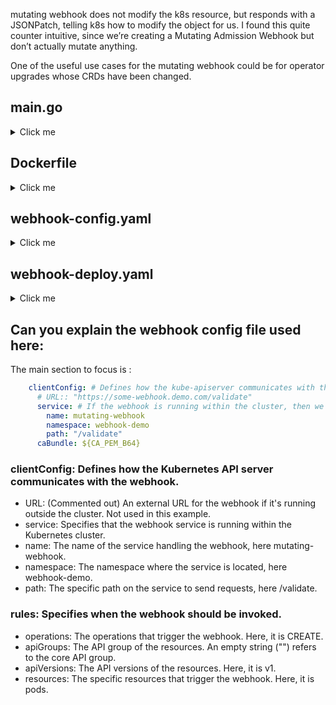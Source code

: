 mutating webhook does not modify the k8s resource, but responds with a JSONPatch, telling k8s how to modify the object for us. I found this quite counter intuitive, since we’re creating a Mutating Admission Webhook but don’t actually mutate anything.

One of the useful use cases for the mutating webhook could be for operator upgrades whose CRDs have been changed.

## main.go 
<details>
  <summary>Click me </summary>
  
```golang  
package main

import (
	"encoding/json"
	"flag"
	"fmt"
	"io/ioutil"
	"log"
	"net/http"

	"github.com/snorwin/jsonpatch"
	admissionapi "k8s.io/api/admission/v1"
	corev1 "k8s.io/api/core/v1"
	metav1 "k8s.io/apimachinery/pkg/apis/meta/v1"
)

var (
	podResource = metav1.GroupVersionResource{Version: "v1", Resource: "pods"}
)

func admit(admissionReq *admissionapi.AdmissionRequest) (admissionResp *admissionapi.AdmissionResponse) {
	admissionResp = &admissionapi.AdmissionResponse{}
	// Copy uid from tr.Request
	admissionResp.UID = admissionReq.UID

	var err error
	defer func() {
		// If the handler returned an error, incorporate the error message into the response
		if err != nil {
			admissionResp.Allowed = false
			admissionResp.Result = &metav1.Status{
				Message: err.Error(),
			}
		}
	}()

	if admissionReq.Resource != podResource {
		log.Printf("expect resource to be %s, but got %s", podResource, admissionReq.Resource)
		err = fmt.Errorf("expect resource to be %s", podResource)
		return
	}

	// this demo webhook cares about pods
	// Parse the Pod object.
	// TODO: Please replace this with your logic
	pod := &corev1.Pod{}
	if err = json.Unmarshal(admissionReq.Object.Raw, pod); err != nil {
		return
	}

	// Now we create a mock as an example
	// TODO: Please replace this with your logic
	switch admissionReq.Operation {
	case admissionapi.Create, admissionapi.Update:
		// Create a copy, so that we can modify it
		podCopy := pod.DeepCopy()

		// Inject labels
		if podCopy.Labels == nil {
			podCopy.Labels = map[string]string{}
		}
		podCopy.Labels["my-label-mock"] = "test"

		var patchList jsonpatch.JSONPatchList
		patchList, err = jsonpatch.CreateJSONPatch(podCopy, pod)
		if err != nil {
			return
		}
		admissionResp.Patch = patchList.Raw()
		admissionResp.PatchType = new(admissionapi.PatchType)
		*admissionResp.PatchType = admissionapi.PatchTypeJSONPatch
	}

	admissionResp.Allowed = true
	return
}

func sampleHandler(w http.ResponseWriter, r *http.Request) {
	log.Printf("Receiving %s", r.Method)

	if r.Method != "POST" {
		http.Error(w, "Only Accept POST requests", http.StatusMethodNotAllowed)
		return
	}

	// Read body of POST request
	payload, err := ioutil.ReadAll(r.Body)
	if err != nil {
		http.Error(w, err.Error(), http.StatusBadRequest)
		return
	}

	// Unmarshal JSON from POST request to AdmissionReview object
	admissionReview := admissionapi.AdmissionReview{}
	err = json.Unmarshal(payload, &admissionReview)
	if err != nil {
		http.Error(w, err.Error(), http.StatusBadRequest)
		return
	}
	admissionReview.Response = admit(admissionReview.Request)

	// Marshal the AdmissionReview to JSON and send it back
	result, err := json.Marshal(admissionReview)
	if err != nil {
		http.Error(w, err.Error(), http.StatusInternalServerError)
		return
	}
	w.Write(result)
	w.Header().Set("Content-Type", "application/json")
}

func main() {
	var (
		certFile string
		keyFile  string
	)
	flag.StringVar(&certFile, "tls-cert-file", "", "File containing the default x509 Certificate for HTTPS.")
	flag.StringVar(&keyFile, "tls-private-key-file", "", "File containing the default x509 private key matching --tls-cert-file.")
	flag.Parse()

	// Set up a /mutate resource handler
	http.HandleFunc("/mutate", sampleHandler)

	// Listen to port 443 and wait
	log.Println("Listening on port 443 for requests...")
	log.Fatal(http.ListenAndServeTLS(":443", certFile, keyFile, nil))
}
```
</details>

## Dockerfile
<details>
  <summary>Click me</summary>
  
  ```shell
  # Build the binary
FROM golang:1.18.3 as builder
WORKDIR /go/src/github.com/my-org/pwk
COPY go.mod go.mod
COPY go.sum go.sum
COPY main.go main.go
RUN go build -o mutating-admission-webhook ./main.go

# Copy the binary into a thin image
FROM alpine:3.13.5
RUN apk add gcompat
WORKDIR /root
COPY server.pem server.pem
COPY server-key.pem server-key.pem
COPY --from=builder /go/src/github.com/my-org/pwk/mutating-admission-webhook /usr/local/bin/
  ```
</details>

## webhook-config.yaml
<details>
  <summary>Click me</summary>
  
  ```yaml
apiVersion: admissionregistration.k8s.io/v1
kind: MutatingWebhookConfiguration
metadata:
  name: "mutating-admission-demo"
webhooks:
  - name: "mutating-admission-demo.kube-system.svc"
    rules:
      - apiGroups:   [""]
        apiVersions: ["v1"]
        operations:  ["CREATE"]
        resources:   ["pods"]
        scope:       "Namespaced"
    clientConfig:
      #URL: "https://some-webhook.demo.com/validate"
      service:
        namespace: "kube-system"
        name: "mutating-admission-demo"
        path: "/mutate"
      caBundle: $CABUNDLE
    admissionReviewVersions: ["v1"]
    sideEffects: None
    timeoutSeconds: 5
  ```
</details>

## webhook-deploy.yaml
<details>
  <summary>Click me</summary>
  
  ```yaml
apiVersion: apps/v1
kind: Deployment
metadata:
  name: mutating-admission-demo
  namespace: kube-system
  labels:
    app: mutating-admission-demo
spec:
  replicas: 3
  selector:
    matchLabels:
      app: mutating-admission-demo
  template:
    metadata:
      labels:
        app: mutating-admission-demo
    spec:
      tolerations:
        - key: node-role.kubernetes.io/master
          operator: Exists
      containers:
        - name: mutating-admission-demo
          image: dixudx/pwk:mutating-admission-webhook
          imagePullPolicy: IfNotPresent
          command:
            - /usr/local/bin/mutating-admission-webhook
            - --tls-cert-file=./server.pem
            - --tls-private-key-file=./server-key.pem
---
apiVersion: v1
kind: Service
metadata:
  name: mutating-admission-demo
  namespace: kube-system
spec:
  ports:
    - port: 443
      protocol: TCP
      targetPort: 443
  selector:
    app: mutating-admission-demo
  ```
</details>

## Can you explain the webhook config file used here:

The main section to focus is :

```yaml
    clientConfig: # Defines how the kube-apiserver communicates with the hook
      # URL:: "https://some-webhook.demo.com/validate"
      service: # If the webhook is running within the cluster, then we should use service
        name: mutating-webhook
        namespace: webhook-demo
        path: "/validate"
      caBundle: ${CA_PEM_B64}
```

 ### clientConfig: Defines how the Kubernetes API server communicates with the webhook.

- URL: (Commented out) An external URL for the webhook if it's running outside the cluster. Not used in this example.
- service: Specifies that the webhook service is running within the Kubernetes cluster.
- name: The name of the service handling the webhook, here mutating-webhook.
- namespace: The namespace where the service is located, here webhook-demo.
- path: The specific path on the service to send requests, here /validate.

### rules: Specifies when the webhook should be invoked.
- operations: The operations that trigger the webhook. Here, it is CREATE.
- apiGroups: The API group of the resources. An empty string ("") refers to the core API group.
- apiVersions: The API versions of the resources. Here, it is v1.
- resources: The specific resources that trigger the webhook. Here, it is pods.
  
